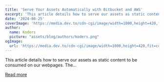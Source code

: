 ```yaml
---
title: 'Serve Your Assets Automatically with Bitbucket and AWS'
excerpt: 'This article details how to serve our assets as static content to be consumed on our webpages. The...'
date: '2024-08-25'
coverImage: 'https://media.dev.to/cdn-cgi/image/width=1000,height=420,fit=cover,gravity=auto,format=auto/https%3A%2F%2Fdev-to-uploads.s3.amazonaws.com%2Fuploads%2Farticles%2Fquxloonioaq2i1fqq7hx.png'
author:
  name: Koders
  picture: "assets/blog/authors/koders.png"
ogImage:
  url: 'https://media.dev.to/cdn-cgi/image/width=1000,height=420,fit=cover,gravity=auto,format=auto/https%3A%2F%2Fdev-to-uploads.s3.amazonaws.com%2Fuploads%2Farticles%2Fquxloonioaq2i1fqq7hx.png'
---
```


This article details how to serve our assets as static content to be consumed on our webpages. The...

[Read more](https://dev.to/aws-builders/serve-your-assets-automatically-with-bitbucket-and-aws-1bc0)
